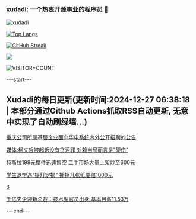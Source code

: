 ### xudadi: 一个热衷开源事业的程序员 👋

![xudadi](https://github-readme-stats-git-masterorgs-github-readme-stats-team.vercel.app/api?username=xudadi)

[![Top Langs](https://github-readme-stats.vercel.app/api/top-langs/?username=xudadi)](https://github.com/anuraghazra/github-readme-stats)

[![GitHub Streak](https://streak-stats.demolab.com?user=xudadi&locale=zh_Hans)](https://git.io/streak-stats)

![](https://raw.githubusercontent.com/xudadi/xudadi/main/assets/github-contribution-grid-snake.svg)

![VISITOR+COUNT](https://komarev.com/ghpvc/?username=xudadi&label=VISITOR+COUNT)


---start---

## Xudadi的每日更新(更新时间:2024-12-27 06:38:18 | 本部分通过Github Actions抓取RSS自动更新, 无意中实现了自动刷绿墙...)

[重庆公司所属基层企业面向华电系统内外公开招聘的公告](https://www.gongkaoleida.com/article/2246274)

[媒体:柯文哲被起诉没有贪污罪 对赖当局而言是"硬伤"](https://m.163.com/news/article/JKBI64MU05199DKK.html)

[特斯拉199元摆件迅速售空 二手市场大量上架炒至600元](https://m.163.com/news/article/JKBOH2E90514D3UH.html)

[学生退学遇"提灯定损" 撕掉几张纸要赔1000元](https://m.163.com/news/article/JKCAEBB3051492T3.html)

[3](https://m.163.com/touch/news/sub/domestic)

[千亿央企迎新总裁：技术型官员出身 基本月薪11.53万](https://m.163.com/news/article/JKC0DPB10519APGA.html)

---end---
